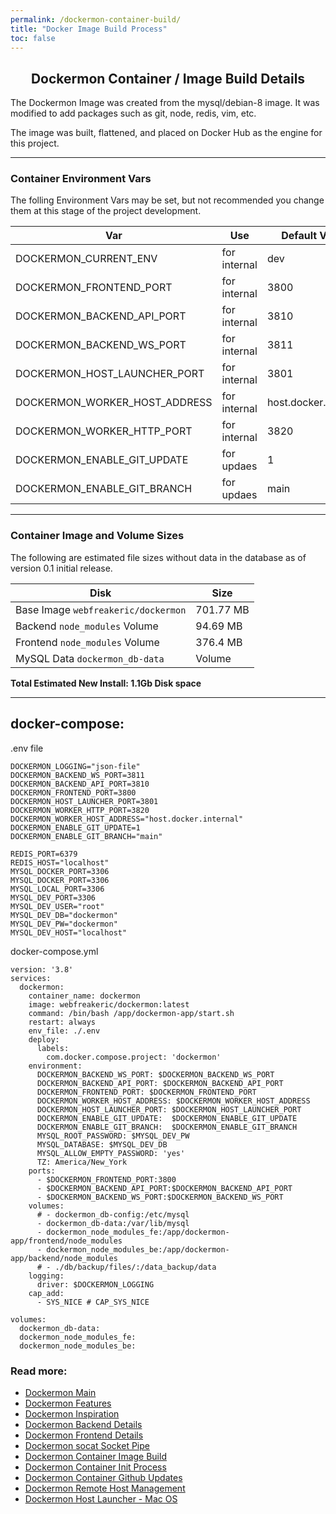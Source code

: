 ```yaml
---
permalink: /dockermon-container-build/
title: "Docker Image Build Process"
toc: false
---
```

<h2 align="center">
 Dockermon Container / Image Build Details
</h2>

The Dockermon Image was created from the mysql/debian-8 image. It was modified to add packages such as git, node, redis, vim, etc. 

The image was built, flattened, and placed on Docker Hub as the engine for this project.

<hr />

### Container Environment Vars

The folling Environment Vars may be set, but not recommended you change them at this stage of the project development.


| Var      |  Use  | Default Value |
| ----------- | ----------- |  ----------- |
| DOCKERMON_CURRENT_ENV | for internal | dev |
| DOCKERMON_FRONTEND_PORT | for internal | 3800 |
| DOCKERMON_BACKEND_API_PORT | for internal | 3810 |
| DOCKERMON_BACKEND_WS_PORT | for internal | 3811 |
| DOCKERMON_HOST_LAUNCHER_PORT | for internal | 3801 |
| DOCKERMON_WORKER_HOST_ADDRESS | for internal | host.docker.internal |
| DOCKERMON_WORKER_HTTP_PORT | for internal | 3820 | 
| DOCKERMON_ENABLE_GIT_UPDATE | for updaes | 1 | 
| DOCKERMON_ENABLE_GIT_BRANCH | for updaes | main | 


<hr />

### Container Image and Volume Sizes

The following are estimated file sizes without data in the database as of version 0.1 initial release.

| Disk      | Size  |
| ----------- | ----------- |
| Base Image `webfreakeric/dockermon` | 701.77 MB |
| Backend `node_modules` Volume | 94.69 MB |
| Frontend `node_modules` Volume | 376.4 MB |
| MySQL Data `dockermon_db-data` | Volume | 0 MB |

<b>Total Estimated New Install: 1.1Gb Disk space</b>

<hr />

## docker-compose:

.env file

```
DOCKERMON_LOGGING="json-file"
DOCKERMON_BACKEND_WS_PORT=3811
DOCKERMON_BACKEND_API_PORT=3810
DOCKERMON_FRONTEND_PORT=3800
DOCKERMON_HOST_LAUNCHER_PORT=3801
DOCKERMON_WORKER_HTTP_PORT=3820
DOCKERMON_WORKER_HOST_ADDRESS="host.docker.internal"
DOCKERMON_ENABLE_GIT_UPDATE=1
DOCKERMON_ENABLE_GIT_BRANCH="main"

REDIS_PORT=6379
REDIS_HOST="localhost"
MYSQL_DOCKER_PORT=3306
MYSQL_DOCKER_PORT=3306
MYSQL_LOCAL_PORT=3306
MYSQL_DEV_PORT=3306
MYSQL_DEV_USER="root"
MYSQL_DEV_DB="dockermon"
MYSQL_DEV_PW="dockermon"
MYSQL_DEV_HOST="localhost"
```

docker-compose.yml

```
version: '3.8'
services:
  dockermon:
    container_name: dockermon
    image: webfreakeric/dockermon:latest
    command: /bin/bash /app/dockermon-app/start.sh
    restart: always
    env_file: ./.env
    deploy:
      labels:
        com.docker.compose.project: 'dockermon'
    environment:
      DOCKERMON_BACKEND_WS_PORT: $DOCKERMON_BACKEND_WS_PORT
      DOCKERMON_BACKEND_API_PORT: $DOCKERMON_BACKEND_API_PORT
      DOCKERMON_FRONTEND_PORT: $DOCKERMON_FRONTEND_PORT
      DOCKERMON_WORKER_HOST_ADDRESS: $DOCKERMON_WORKER_HOST_ADDRESS
      DOCKERMON_HOST_LAUNCHER_PORT: $DOCKERMON_HOST_LAUNCHER_PORT
      DOCKERMON_ENABLE_GIT_UPDATE:  $DOCKERMON_ENABLE_GIT_UPDATE
      DOCKERMON_ENABLE_GIT_BRANCH:  $DOCKERMON_ENABLE_GIT_BRANCH
      MYSQL_ROOT_PASSWORD: $MYSQL_DEV_PW
      MYSQL_DATABASE: $MYSQL_DEV_DB
      MYSQL_ALLOW_EMPTY_PASSWORD: 'yes'
      TZ: America/New_York
    ports:
      - $DOCKERMON_FRONTEND_PORT:3800
      - $DOCKERMON_BACKEND_API_PORT:$DOCKERMON_BACKEND_API_PORT
      - $DOCKERMON_BACKEND_WS_PORT:$DOCKERMON_BACKEND_WS_PORT
    volumes:
      # - dockermon_db-config:/etc/mysql
      - dockermon_db-data:/var/lib/mysql
      - dockermon_node_modules_fe:/app/dockermon-app/frontend/node_modules
      - dockermon_node_modules_be:/app/dockermon-app/backend/node_modules
      # - ./db/backup/files/:/data_backup/data
    logging:
      driver: $DOCKERMON_LOGGING
    cap_add:
      - SYS_NICE # CAP_SYS_NICE

volumes:
  dockermon_db-data:
  dockermon_node_modules_fe:
  dockermon_node_modules_be:

```

### Read more:

- [Dockermon Main](/dockermon)
- [Dockermon Features](/dockermon/dockermon-features)
- [Dockermon Inspiration](/dockermon/dockermon-inspiration)
- [Dockermon Backend Details](/dockermon/dockermon-backend)
- [Dockermon Frontend Details](/dockermon/dockermon-frontend)
- [Dockermon socat Socket Pipe](/dockermon/dockermon-socat)
- [Dockermon Container Image Build](/dockermon/dockermon-container-build)
- [Dockermon Container Init Process](/dockermon/dockermon-container-init)
- [Dockermon Container Github Updates](/dockermon/dockermon-remote-updates)
- [Dockermon Remote Host Management](/dockermon/dockermon-container-remote-hosts)
- [Dockermon Host Launcher - Mac OS](/dockermon/dockermon-host-launcher)
